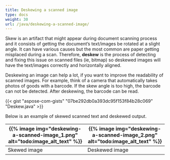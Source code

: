 ```yaml
---
title: Deskewing a scanned image
type: docs
weight: 30
url: /java/deskewing-a-scanned-image/
---
```


Skew is an artifact that might appear during document scanning process and it consists of getting the document’s text/images be rotated at a slight angle. It can have various causes but the most common are paper getting misplaced during a scan. Therefore, **deskew** is the process of detecting and fixing this issue on scanned files (ie, bitmap) so deskewed images will have the text/images correctly and horizontally aligned.

Deskewing an image can help a lot, if you want to improve the readability of scanned images. For example, think of a camera that automatically takes photos of goods with a barcode. If the skew angle is too high, the barcode can not be detected. After deskewing, the barcode can be read.

{{< gist "aspose-com-gists" "07be292db0a393dc95f153f84b28c069" "Deskew.java" >}}


Below is an example of skewed scanned text and deskewed output.

| {{% image img="deskewing-a-scanned-image_1.png" alt="todo:image_alt_text" %}} | {{% image img="deskewing-a-scanned-image_2.png" alt="todo:image_alt_text" %}} |
| ------------------------------------------------------- | ------------------------------------------------------- |
| Skewed image                                            | Deskewed image                                          |
